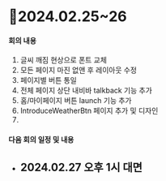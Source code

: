 # 📄2024.02.25~26

#### 회의 내용
1. 글씨 깨짐 현상으로 폰트 교체
2. 모든 페이지 마진 없앤 후 레이아웃 수정
3. 페이지별 버튼 통일
4. 전체 페이지 상단 내비바 talkback 기능 추가
5. 홈/마이페이지 버튼 launch 기능 추가
6. IntroduceWeatherBtn 페이지 추가 및 디자인
7. 

#### 다음 회의 일정 및 내용
- 2024.02.27 오후 1시 대면
  - 
